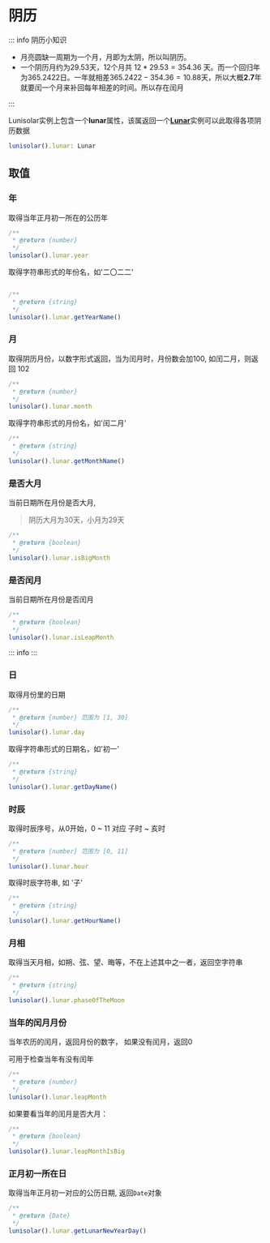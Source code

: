 # 阴历

::: info 阴历小知识

- 月亮圆缺一周期为一个月，月即为太阴，所以叫阴历。
- 一个阴历月约为29.53天，12个月共 $12 * 29.53 = 354.36$ 天。而一个回归年为365.2422日。一年就相差$365.2422 - 354.36 = 10.88$天，所以大概**2.7**年就要闰一个月来补回每年相差的时间。所以存在闰月

:::

Lunisolar实例上包含一个**lunar**属性，该属返回一个[**Lunar**](../.../api/lunar.md)实例可以此取得各项阴历数据

```typescript
lunisolar().lunar: Lunar
```

## 取值

### 年

取得当年正月初一所在的公历年

```typescript
/**
 * @return {number}
 */
lunisolar().lunar.year
```

取得字符串形式的年份名，如'二〇二二'

```typescript

/**
 * @return {string}
 */
lunisolar().lunar.getYearName()
```

### 月

取得阴历月份，以数字形式返回，当为闰月时，月份数会加100, 如闰二月，则返回 102

```typescript
/**
 * @return {number} 
 */
lunisolar().lunar.month

```

取得字符串形式的月份名，如'闰二月'

```typescript
/**
 * @return {string}
 */
lunisolar().lunar.getMonthName()
```

### 是否大月

当前日期所在月份是否大月,

> 阴历大月为30天，小月为29天

```typescript
/**
 * @return {boolean} 
 */
lunisolar().lunar.isBigMonth
```

### 是否闰月

当前日期所在月份是否闰月

```typescript
/**
 * @return {boolean} 
 */
lunisolar().lunar.isLeapMonth
```

::: info
:::

### 日

取得月份里的日期

```typescript
/**
 * @return {number} 范围为 [1, 30]
 */
lunisolar().lunar.day
```

取得字符串形式的日期名，如'初一'

```typescript
/**
 * @return {string}
 */
lunisolar().lunar.getDayName()
```

### 时辰

取得时辰序号，从0开始，0 ~ 11 对应 子时 ~ 亥时

```typescript
/**
 * @return {number} 范围为 [0, 11]
 */
lunisolar().lunar.hour
```

取得时辰字符串, 如 '子'

```typescript
/**
 * @return {string}
 */
lunisolar().lunar.getHourName()
```

### 月相

取得当天月相，如朔、弦、望、晦等，不在上述其中之一者，返回空字符串

```typescript
/**
 * @return {string}
 */
lunisolar().lunar.phaseOfTheMoon
```

### 当年的闰月月份

当年农历的闰月，返回月份的数字， 如果没有闰月，返回0

可用于检查当年有没有闰年

```typescript
/**
 * @return {number}
 */
lunisolar().lunar.leapMonth
```

如果要看当年的闰月是否大月：

```typescript
/**
 * @return {boolean}
 */
lunisolar().lunar.leapMonthIsBig
```

### 正月初一所在日

取得当年正月初一对应的公历日期, 返回`Date`对象

```typescript
/**
 * @return {Date}
 */
lunisolar().lunar.getLunarNewYearDay()
```

